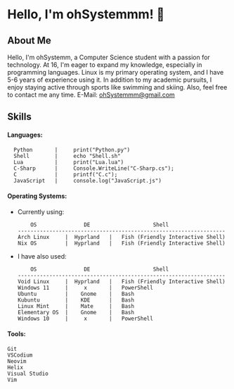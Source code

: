 # Hello, I'm ohSystemmm!  👋


## About Me
Hello, 
I'm ohSystemm, a Computer Science student with a passion for technology. At 16, I'm eager to expand my knowledge, especially in programming languages. Linux is my primary operating system, and I have 5-6 years of experience using it. In addition to my academic pursuits, I enjoy staying active through sports like swimming and skiing. Also, feel free to contact me any time. 
E-Mail: ohSystemmm@gmail.com

## Skills
#### Languages:
```
  Python       |     print("Python.py")
  Shell        |     echo "Shell.sh"
  Lua          |     print("Lua.lua")
  C-Sharp      |     Console.WriteLine("C-Sharp.cs");
  C            |     printf("C.c");
  JavaScript   |     console.log("JavaScript.js")
```

#### Operating Systems:
- Currently using:
  ``` 
      OS               DE                    Shell
  ------------------------------------------------------------------
  Arch Linux     |  Hyprland   |   Fish (Friendly Interactive Shell)
  Nix OS         |  Hyprland   |   Fish (Friendly Interactive Shell)
  ```
- I have also used:
  ``` 
      OS               DE                    Shell
  ------------------------------------------------------------------
  Void Linux     |  Hyprland   |   Fish (Friendly Interactive Shell)
  Windows 11     |     x       |   PowerShell
  Ubuntu         |    Gnome    |   Bash
  Kubuntu        |    KDE      |   Bash
  Linux Mint     |    Mate     |   Bash
  Elementary OS  |    Gnome    |   Bash
  Windows 10     |     x       |   PowerShell
  ``` 

#### Tools:
  ``` 
  Git
  VSCodium
  Neovim
  Helix
  Visual Studio
  Vim
  ``` 
